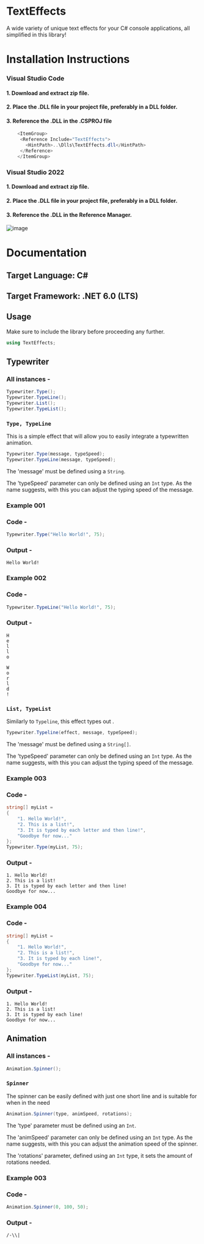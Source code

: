 # TextEffects
A wide variety of unique text effects for your C# console applications, all simplified in this library!
# Installation Instructions
### Visual Studio Code
#### 1. Download and extract zip file.
#### 2. Place the .DLL file in your project file, preferably in a DLL folder.
#### 3. Reference the .DLL in the .CSPROJ file
```cs
    <ItemGroup>
     <Reference Include="TextEffects">
       <HintPath>..\Dlls\TextEffects.dll</HintPath>
     </Reference>
    </ItemGroup>
```
### Visual Studio 2022
#### 1. Download and extract zip file.
#### 2. Place the .DLL file in your project file, preferably in a DLL folder.
#### 3. Reference the .DLL in the Reference Manager.
![image](https://user-images.githubusercontent.com/118835576/210154186-ca1d5998-d3c1-4119-bb55-1a08169e04f6.png)

# Documentation
## Target Language: C#
## Target Framework: .NET 6.0 (LTS)
## Usage
Make sure to include the library before proceeding any further.
```cs
using TextEffects;
```
## Typewriter
### All instances -
```cs
Typewriter.Type();
Typewriter.TypeLine();
Typewriter.List();
Typewriter.TypeList();
```
### ```Type, TypeLine```
This is a simple effect that will allow you to easily integrate a typewritten animation.
```cs
Typewriter.Type(message, typeSpeed);
Typewriter.TypeLine(message, typeSpeed);
```

The 'message' must be defined using a ```String```.

The 'typeSpeed' parameter can only be defined using an ```Int``` type. As the name suggests, with this you can adjust the typing speed of the message.
### Example 001
### Code -
```cs
Typewriter.Type("Hello World!", 75);
```
### Output -
```
Hello World!
```
### Example 002
### Code -
```cs
Typewriter.TypeLine("Hello World!", 75);
```
### Output -
```
H
e
l
l
o

W
o
r
l
d
!
```
### ```List, TypeList```
Similarly to ```Typeline```, this effect types out .
```cs
Typewriter.Typeline(effect, message, typeSpeed);
```

The 'message' must be defined using a ```String[]```.

The 'typeSpeed' parameter can only be defined using an ```Int``` type. As the name suggests, with this you can adjust the typing speed of the message.
### Example 003
### Code -
```cs
string[] myList =
{
    "1. Hello World!",
    "2. This is a list!",
    "3. It is typed by each letter and then line!",
    "Goodbye for now..."
};
Typewriter.Type(myList, 75);
```
### Output -
```
1. Hello World!
2. This is a list!
3. It is typed by each letter and then line!
Goodbye for now...
```
### Example 004
### Code -
```cs
string[] myList =
{
    "1. Hello World!",
    "2. This is a list!",
    "3. It is typed by each line!",
    "Goodbye for now..."
};
Typewriter.TypeList(myList, 75);
```
### Output -
```
1. Hello World!
2. This is a list!
3. It is typed by each line!
Goodbye for now...
```

## Animation
### All instances -
```cs
Animation.Spinner();
```

### ```Spinner```
The spinner can be easily defined with just one short line and is suitable for when in the need 
```cs
Animation.Spinner(type, animSpeed, rotations);
```

The 'type' parameter must be defined using an ```Int```.

The 'animSpeed' parameter can only be defined using an ```Int``` type. As the name suggests, with this you can adjust the animation speed of the spinner.

The 'rotations' parameter, defined using an ```Int``` type, it sets the amount of rotations needed.

### Example 003
### Code -
```cs
Animation.Spinner(0, 100, 50);
```
### Output -
```
/-\\|
```

